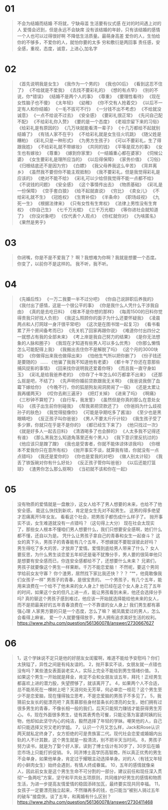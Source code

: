 # 01
> 不会为结婚而结婚
不将就，宁缺毋滥
生活要有仪式感
在对的时间遇上对的人
爱情会迟到，但是永远不会缺席
没有该结婚的年龄，只有该结婚的感情
一个人也可以过得很好啊
不降低生活质量。最萌身高差
爱你的人，生怕给你的不够多，不爱你的人，就怕你要的太多
穷和敷衍是两回事
责任感，安全感，重视，态度，诚意，上进心,加名字

# 02
> 《首先说明我是女生》
《我作为一个男的》
《我也00后》
《看到这忍不住了》
《不给就是不爱我》
《去找不要彩礼的》
《想的有点早》
《别的不说，你*错误》
《结婚不是两个人的事》
《尊重》
《要理性看待》
《现在女性脑子也不傻》
《太年轻》
《幼稚》
《你不交有人抢着交》
《以后不一定有人和你结婚》
《一毛不拔可不行》
《一分钱不出不考虑》
《不给就没诚意》
《一点不给说不过去》
《安全感》
《要彩礼很正常》
《先问自己配不配》
《不给彩礼你入赘》
《要的是一个态度》
《老祖宗留下来的习俗》
《给彩礼是有原因的》
《几万块就能看清一辈子》
《十几万都给不起就别结婚了》
《有钱人家不在乎》
《不给彩礼就是女生往火坑跳》
《随父姓是糟粕》
《彩礼只是一种形式》
《为男方生孩子》
《可以不要彩礼，生了得跟我姓》
《不给彩礼就不带嫁妆》
《共同的钱》
《平等是双方的事》
《女生也有嫁妆》
《尊重》
《嫁到你家里》
《一结婚重心都在婆家》
《伺候公婆》
《女生要彩礼是理所应当的》
《以后得保障》
《家务价值》
《习俗》
《归根结底还不是因为穷》
《白嫖》
《我父母养我这么辛苦》
《背井离乡》
《虽然我不要但你不能主观抵制》
《我不要彩礼，但是我觉得彩礼是应该的》
《绝对不能不给》
《彩礼可以少给但我觉得不能一点都不给》
《不说钱的问题》
《安全感》
《这个事情传出去》
《物质基础》
《彩礼是一份保障》
《空手套白狼》
《给不起就直说》
《穷比》
《卖女儿》
《不给彩礼就不生》
《冠姓权》
《生育补偿》
《半条命》
《职场歧视》
《九死一生》
《根据法律来》
《只有女性有生育权》
《法律上男性没有生育权》
《你自己生》
《七千万光棍》
《三千万光棍》
《等你进社会就知道了》
《你没对象吧》
《仅代表个人观点》
《你杠就你对》
《为啥匿名》
《果然是男乎》

# 03
> 你闭嘴，你是不是不爱我了？
啊？我想难为你啊？我就是想要一个态度。
你变了，以前你不是这样的。
我不听，我不听。

# 04
> 《先婚后性》
《一万二我要一半不过分吧》
《你自己说辞职后养我的》
《我付出了感情，这是一个很公平的事》
《你是我什么人凭什么干涉我自由》
《真的是去吃日料》
《根本不是你想的那样》
《每周1500的日料你觉得贵我只好找人负担》
《我这么照顾你的面子为什么还要怀疑我》
《凌晨两点和人打网球一身汗很平常吧》
《这次是在图书馆一起复习》
《看书看累了开个房间备考而已》
《先关机了回家再跟你说》
《难道你付出四分之一就想占有我的全部未来》
《考上岸是我自己努力的结果》
《是你无法想象的人脉和圈子》
《我现在才知道有些男人可以多么优秀》
《你那么懒惰怎么可能配得上我》
《我搬出去住你不是解脱了吗》
《这个月的3000块呢》
《你做得出来我也做得出来》
《怕他生气所以把你删了》
《份子钱还是要随的》
……
《他骗了我我不知道他有老婆》
《都十年了你还在意那些捕风捉影的事情》
《回来找你说明我还爱着你呀》
《而且我一直守身如玉》
《彩礼是给我爸养老的》
《你存了十年怎么60万都拿不出来》
《还那么抠是吧，不结了》
《先声明你婚前贷款跟我无关啊》
《我爸说我倒了血霉下嫁给你》
《今晚不行，你的狐朋狗友闹洞房闹了一宿》
《还是太累让我再缓两天》
《哎你去刷三遍牙》
《把灯关掉》
《进来了吗》
《啊痛》
《三秒钟不算短了》
《自行车，我发誓》
《虽然但是你真的那么在意处女吗》
《孩子出生前你别碰我》
《帮我弟把贷款还了》
《你爸妈为什么歧视孙子的肤色》
《我觉得挺像你》
《可能是孕期吃多了酱油》
《至少也是黑眼睛吧》
《反正孩子叫你爸爸》
《男人不要太斤斤计较》
《我生孩子受了多少罪，你就只在乎是不是你的》
《都已经生下来了》
《他只找过一次》
《就是好多人一起去日料》
《清酒喝多了也会醉的》
《人太多我不记得还有谁》
《那么黑我怎么知道角落里还有个黑人》
《我下意识里反抗过的》
《他应该只是蹭了蹭》
《我也是受害者，你就不能体谅体谅我吗》
《你根本不爱我你只在意所有权》
《抛开事实不谈，就算我有错，你就没有一点点错吗》
《我还是爱你的》
《你也是爱我的对吧》
《做人别太计较》
《我丢了铁饭碗对你有什么好处》
《反正孩子管你叫爸爸》
《以后还能打篮球》
《渣男你怎么那么抠啊》
《当初就不该和你在一起》

# 05
> 没有物质的爱情就是一盘散沙，这女人给不了男人想要的未来，也给不了他安全感。
能这么快找到新欢，肯定是女生先对不起男生。
这男的得多绝望才忍痛离开5年女友。
看看这个社会，把男孩子都伤成什么样子了。
抛开事实不谈，女生难道就没有一点错吗？（这句得上大分）
现在社会太现实了，那些女人根本不懂咱们男人想要什么，我们只想要安全感啊，她们什么都不懂，还自以为是。
凭什么让男孩子拿自己的青春和女生一起奋斗？
这女的真下头，男孩子的青春能有几个五年，不想嫁就不要耽误彼此好吗？
男生得吃了多大的苦，才放弃了爱情。爱情到底给男人带来了什么？
女人要反思，为什么男生谈恋爱五年却还是毫不犹豫分手，男人要的很简单他只是想要有安全感而已，你连安全感都给不了，还想要什么未来？
兄弟们，男孩子就要像这个男生一样果断。千万不能恋爱脑！
不然呢，要这个男同学给前女友守寡？
你个渣男，居然找下家比我还快？？？
“艹，他竟敢像我们女孩子一样”
男孩子的青春，是很宝贵的。
一个男孩子，有几个五年，能用来浪费在一个给不了他未来的女人身上?
他已经在这个女人身上花了五年的时间，如果这个女的但凡上进一点，能让男孩看到未来，他还会选择分手吗?
真的替这个男孩子感到难过，他应该一开始就选择能给他未来的女人，而不是把最美好的五年青春浪费在一个不靠谱的女人身上!
我们男生都有慕强心理
人家男方要的只是一个态度，怎么了嘛？
被凤凰爱过的男人，怎么会看得上麻雀。
爱一个人就要懂得放手，男人拥有追求美好生活的权利。
https://www.zhihu.com/question/561360078/answer/2730667627

# 06
> 1，这个学妹说不定只是他的好朋友女闺蜜啊，难道不能给予安慰吗？你们太狭隘了，异性之间是有纯友谊的。
2，抛开事实不谈，女朋友就一点错也没有吗？某些渣女表面装老实人，实际上完全不能给到男生情绪价值。
3，如果这个男生一开始就是拜金，肯定不会和女朋友谈五年，拜托！正经男生都喜欢上进的潜力股，失望攒够了，就该离开了。
4，如果两个人不合适，总不能吊死在一棵树上吧？天涯何处无芳草，何必单恋一枝花？这个男生至少不是恋爱脑，现在懂得独立思考，不是恋爱脑的男孩子不多见了。
5，我猜前女友长的挺漂亮吧？真羡慕那些身材苗条长的漂亮的女生，她们拥有过很多男生的青春，不像长相一般的我们，后天只能努力赚钱才能获得男生芳心。
6，现在外面很多男生，徒有其表秀色可餐，只能沦落为富婆阿姨的玩物，他却如此坚守内心的纯洁，毅然选择了年轻的学妹。嘲笑他的人，自己却只能选择又穷又老的学姐。
7，认识一个月又怎么样，Jack和Rose认识两天就私定终身了，女方拒绝的可是贵族富二代。现代社会恋爱或婚姻内出轨的人不计其数，这个男生就是一股清流，别不把半天当时间。
8，男孩子努力读书，就是为了娶个好人家，读到了博士估计有30岁了，30岁后在婚恋市场上只能打折促销。
9，同济博士高学历高智商，所以真正优秀的男生不会单身，如果他单身，肯定过于耀眼主动选择单身。对的人（有钱又年轻的小鲜肉女生）始终会遇到，有情人终成眷属。
10，五年的感情就像亲人，因此前女友是这个男生生命不可分割的一部分，建议前任和现任深入贯彻“一鱼两吃”方案，坚守和平共处五项原则，共同维护好男生的感情和物质生活，为进一步提高友情爱情的稳固添砖加瓦，最终要实现共同幸福。
11，女孩子一定要漂亮独立起来，不然赚再多的钱，也只能当“被别人骑过五年的破车”接盘侠。谈了五年，和离婚有什么区别？
https://www.zhihu.com/question/561360078/answer/2730411468